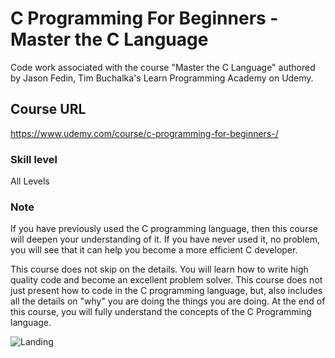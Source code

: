 # C Programming For Beginners - Master the C Language
Code work associated with the course "Master the C Language" authored by Jason Fedin, Tim Buchalka's Learn Programming Academy on Udemy.

## Course URL
https://www.udemy.com/course/c-programming-for-beginners-/

### Skill level
All Levels

### Note
If you have previously used the C programming language, then this course will deepen your understanding of it. If you have never used it, no problem, you will see that it can help you become a more efficient C developer.

This course does not skip on the details.  You will learn how to write high quality code and become an excellent problem solver.  This course does not just present how to code in the C programming language, but, also includes all the details on "why" you are doing the things you are doing.  At the end of this course, you will fully understand the concepts of the C Programming language.

![Landing](screenshot.png) 
